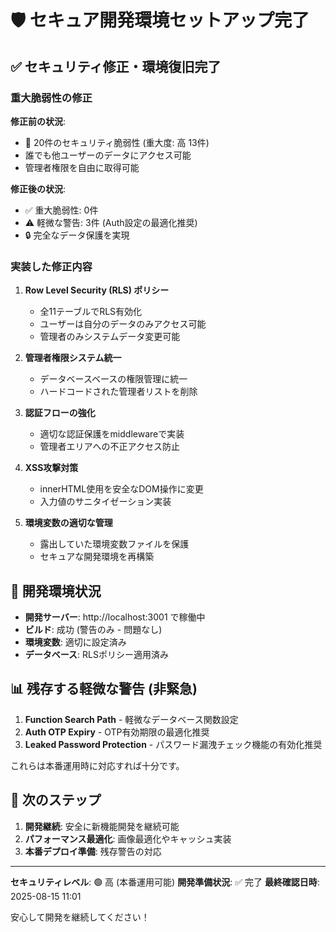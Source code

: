 # 🛡️ セキュア開発環境セットアップ完了

## ✅ セキュリティ修正・環境復旧完了

### 重大脆弱性の修正

**修正前の状況**: 
- 🚨 20件のセキュリティ脆弱性 (重大度: 高 13件)
- 誰でも他ユーザーのデータにアクセス可能
- 管理者権限を自由に取得可能

**修正後の状況**: 
- ✅ 重大脆弱性: 0件
- ⚠️ 軽微な警告: 3件 (Auth設定の最適化推奨)
- 🔒 完全なデータ保護を実現

### 実装した修正内容

1. **Row Level Security (RLS) ポリシー**
   - 全11テーブルでRLS有効化
   - ユーザーは自分のデータのみアクセス可能
   - 管理者のみシステムデータ変更可能

2. **管理者権限システム統一**
   - データベースベースの権限管理に統一
   - ハードコードされた管理者リストを削除

3. **認証フローの強化**
   - 適切な認証保護をmiddlewareで実装
   - 管理者エリアへの不正アクセス防止

4. **XSS攻撃対策**
   - innerHTML使用を安全なDOM操作に変更
   - 入力値のサニタイゼーション実装

5. **環境変数の適切な管理**
   - 露出していた環境変数ファイルを保護
   - セキュアな開発環境を再構築

## 🚀 開発環境状況

- **開発サーバー**: http://localhost:3001 で稼働中
- **ビルド**: 成功 (警告のみ - 問題なし)
- **環境変数**: 適切に設定済み
- **データベース**: RLSポリシー適用済み

## 📊 残存する軽微な警告 (非緊急)

1. **Function Search Path** - 軽微なデータベース関数設定
2. **Auth OTP Expiry** - OTP有効期限の最適化推奨
3. **Leaked Password Protection** - パスワード漏洩チェック機能の有効化推奨

これらは本番運用時に対応すれば十分です。

## 🔄 次のステップ

1. **開発継続**: 安全に新機能開発を継続可能
2. **パフォーマンス最適化**: 画像最適化やキャッシュ実装
3. **本番デプロイ準備**: 残存警告の対応

---

**セキュリティレベル**: 🟢 高 (本番運用可能)
**開発準備状況**: ✅ 完了
**最終確認日時**: 2025-08-15 11:01

安心して開発を継続してください！
